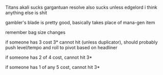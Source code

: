 Titans akali sucks
gargantuan resolve also sucks unless edgelord i think anything else is shit

gambler's blade is pretty good, basically takes place of mana-gen item

remember bag size changes

if someone has 3 cost 3* cannot hit (unless duplicator), should probably push level/tempo and roll to pivot based on headliner

if someone has 2 of 4 cost, cannot hit 3*

if someone has 1 of any 5 cost, cannot hit 3*